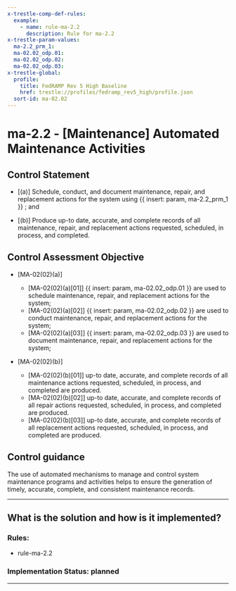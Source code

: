 ```yaml
---
x-trestle-comp-def-rules:
  example:
    - name: rule-ma-2.2
      description: Rule for ma-2.2
x-trestle-param-values:
  ma-2.2_prm_1:
  ma-02.02_odp.01:
  ma-02.02_odp.02:
  ma-02.02_odp.03:
x-trestle-global:
  profile:
    title: FedRAMP Rev 5 High Baseline
    href: trestle://profiles/fedramp_rev5_high/profile.json
  sort-id: ma-02.02
---
```


# ma-2.2 - \[Maintenance\] Automated Maintenance Activities

## Control Statement

- \[(a)\] Schedule, conduct, and document maintenance, repair, and replacement actions for the system using {{ insert: param, ma-2.2_prm_1 }} ; and

- \[(b)\] Produce up-to date, accurate, and complete records of all maintenance, repair, and replacement actions requested, scheduled, in process, and completed.

## Control Assessment Objective

- \[MA-02(02)(a)\]

  - \[MA-02(02)(a)[01]\] {{ insert: param, ma-02.02_odp.01 }} are used to schedule maintenance, repair, and replacement actions for the system;
  - \[MA-02(02)(a)[02]\] {{ insert: param, ma-02.02_odp.02 }} are used to conduct maintenance, repair, and replacement actions for the system;
  - \[MA-02(02)(a)[03]\] {{ insert: param, ma-02.02_odp.03 }} are used to document maintenance, repair, and replacement actions for the system;

- \[MA-02(02)(b)\]

  - \[MA-02(02)(b)[01]\] up-to date, accurate, and complete records of all maintenance actions requested, scheduled, in process, and completed are produced.
  - \[MA-02(02)(b)[02]\] up-to date, accurate, and complete records of all repair actions requested, scheduled, in process, and completed are produced.
  - \[MA-02(02)(b)[03]\] up-to date, accurate, and complete records of all replacement actions requested, scheduled, in process, and completed are produced.

## Control guidance

The use of automated mechanisms to manage and control system maintenance programs and activities helps to ensure the generation of timely, accurate, complete, and consistent maintenance records.

______________________________________________________________________

## What is the solution and how is it implemented?

<!-- For implementation status enter one of: implemented, partial, planned, alternative, not-applicable -->

<!-- Note that the list of rules under ### Rules: is read-only and changes will not be captured after assembly to JSON -->

<!-- Add control implementation description here for control: ma-2.2 -->

### Rules:

  - rule-ma-2.2

### Implementation Status: planned

______________________________________________________________________
